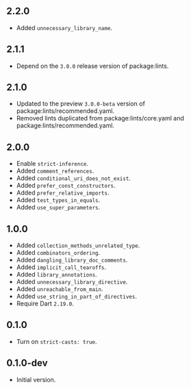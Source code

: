 ## 2.2.0

- Added `unnecessary_library_name`.

## 2.1.1

- Depend on the `3.0.0` release version of package:lints.

## 2.1.0

- Updated to the preview `3.0.0-beta` version of package:lints/recommended.yaml.
- Removed lints duplicated from package:lints/core.yaml and
  package:lints/recommended.yaml.

## 2.0.0

- Enable `strict-inference`.
- Added `comment_references`.
- Added `conditional_uri_does_not_exist`.
- Added `prefer_const_constructors`.
- Added `prefer_relative_imports`.
- Added `test_types_in_equals`.
- Added `use_super_parameters`.

## 1.0.0

- Added `collection_methods_unrelated_type`.
- Added `combinators_ordering`.
- Added `dangling_library_doc_comments`.
- Added `implicit_call_tearoffs`.
- Added `library_annotations`.
- Added `unnecessary_library_directive`.
- Added `unreachable_from_main`.
- Added `use_string_in_part_of_directives`.
- Require Dart `2.19.0`.

## 0.1.0

- Turn on `strict-casts: true`.

## 0.1.0-dev

- Initial version.
